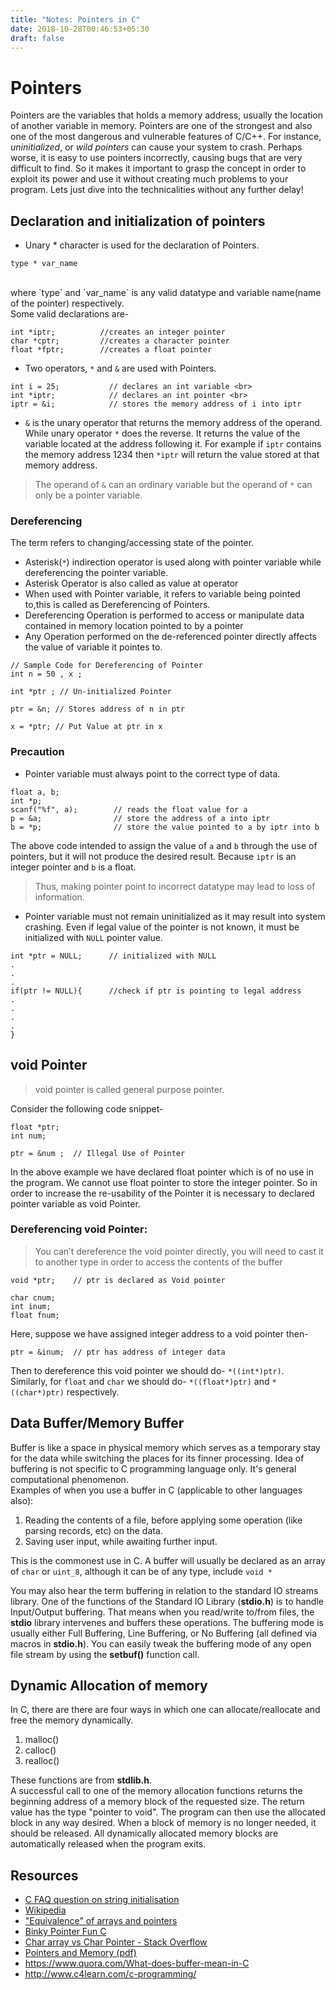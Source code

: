```yaml
---
title: "Notes: Pointers in C"
date: 2018-10-28T00:46:53+05:30
draft: false
---
```


# Pointers
Pointers are the variables that holds a memory address, usually the location of another variable in memory. Pointers are one of the strongest and also one of the most dangerous and vulnerable features of C/C++. For instance, *uninitialized*, or *wild pointers* can cause your system to crash. Perhaps worse, it is easy to use pointers incorrectly, causing bugs that are very difficult to find. So it makes it important to grasp the concept in order to exploit its power and use it without creating much problems to your program. Lets just dive into the technicalities without any further delay!

## Declaration and initialization of pointers
- Unary * character is used for the declaration of Pointers. <br>
```
type * var_name
```
<br>
where `type` and `var_name` is any valid datatype and variable name(name of the pointer) respectively. <br> Some valid declarations are-

```
int *iptr;          //creates an integer pointer
char *cptr;         //creates a character pointer
float *fptr;        //creates a float pointer
```

- Two operators, `*` and `&` are used with Pointers.

```
int i = 25;           // declares an int variable <br>
int *iptr;            // declares an int pointer <br>
iptr = &i;            // stores the memory address of i into iptr
```
- `&` is the unary operator that returns the memory address of the operand. While unary operator `*` does the reverse. It returns the value of the variable located at the address following it. For example if `iptr` contains the memory address 1234 then `*iptr` will return the value stored at that memory address.

> The operand of `&` can an ordinary variable but the operand of `*` can only be a pointer variable.

### Dereferencing
The term refers to changing/accessing state of the pointer.<br>
- Asterisk(`*`) indirection operator is used along with pointer variable while dereferencing the pointer variable.
- Asterisk Operator is also called as value at operator
- When used with Pointer variable, it refers to variable being pointed to,this is called as Dereferencing of Pointers.
- Dereferencing Operation is performed to access or manipulate data contained in memory location pointed to by a pointer
- Any Operation performed on the de-referenced pointer directly affects the value of variable it pointes to.

```
// Sample Code for Dereferencing of Pointer
int n = 50 , x ;

int *ptr ; // Un-initialized Pointer

ptr = &n; // Stores address of n in ptr

x = *ptr; // Put Value at ptr in x
```

### Precaution
- Pointer variable must always point to the correct type of data.
```
float a, b;
int *p;
scanf("%f", a);        // reads the float value for a
p = &a;                // store the address of a into iptr
b = *p;                // store the value pointed to a by iptr into b
```
The above code intended to assign the value of `a` and `b` through the use of pointers, but it will not produce the desired result. Because `iptr` is an integer pointer and `b` is a float.
> Thus, making pointer point to incorrect datatype may lead to loss of information.

- Pointer variable must not remain uninitialized as it may result into system crashing. Even if legal value of the pointer is not known, it must be initialized with `NULL` pointer value.
```
int *ptr = NULL;      // initialized with NULL
.
.
.
if(ptr != NULL){      //check if ptr is pointing to legal address
.
.
.
.
}
```

## void Pointer
> void pointer is called general purpose pointer.

Consider the following code snippet-
```
float *ptr;
int num;

ptr = &num ;  // Illegal Use of Pointer
```
In the above example we have declared float pointer which is of no use in the program. We cannot use float pointer to store the integer pointer. So in order to increase the re-usability of the Pointer it is necessary to declared pointer variable as void Pointer.
### Dereferencing void Pointer:
> You can’t dereference the void pointer directly, you will need to cast it to another type in order to access the contents of the buffer

```
void *ptr;    // ptr is declared as Void pointer

char cnum;
int inum;
float fnum;
```
Here, suppose we have assigned integer address to a void pointer then-
```
ptr = &inum;  // ptr has address of integer data
```
Then to dereference this void pointer we should do- `*((int*)ptr)`. <br>
Similarly, for `float` and `char` we should do- `*((float*)ptr)` and
`*((char*)ptr)` respectively.

## Data Buffer/Memory Buffer
Buffer is like a space in physical memory which serves as a temporary stay for the data while switching the places for its finner processing. Idea of buffering is not specific to C programming language only. It's general computational phenomenon.<br>
Examples of when you use a buffer in C (applicable to other languages also):
1. Reading the contents of a file, before applying some operation (like parsing records, etc) on the data.
2. Saving user input, while awaiting further input.

This is the commonest use in C. A buffer will usually be declared as an array of `char` or `uint_8`, although it can be of any type, include `void *`

You may also hear the term buffering in relation to the standard IO streams library. One of the functions of the Standard IO Library (__stdio.h__) is to handle Input/Output buffering. That means when you read/write to/from files, the __stdio__ library intervenes and buffers these operations. The buffering mode is usually either Full Buffering, Line Buffering, or No Buffering (all defined via macros in __stdio.h__). You can easily tweak the buffering mode of any open file stream by using the __setbuf()__ function call.

## Dynamic Allocation of memory
In C, there are there are four ways in which one can allocate/reallocate and free the memory dynamically.
1. malloc()
2. calloc()
3. realloc()

These functions are from __stdlib.h__. <br>
A successful call to one of the memory allocation functions returns the beginning address of a memory block of the requested size. The return value has the type "pointer to void". The program can then use the allocated block in any way desired. When a block of memory is no longer needed, it should be released. All dynamically allocated memory blocks are automatically released when the program exits.



## Resources

- [C FAQ question on string initialisation](http://c-faq.com/decl/strlitinit.html)
- [Wikipedia](https://en.wikipedia.org/wiki/Pointer_(computer_programming))
- ["Equivalence" of arrays and pointers](http://c-faq.com/aryptr/aryptrequiv.html)
- [Binky Pointer Fun C](https://www.youtube.com/watch?v=5VnDaHBi8dM)
- [Char array vs Char Pointer - Stack Overflow](https://stackoverflow.com/questions/10186765/char-array-vs-char-pointer-in-c#10186799)
- [Pointers and Memory (pdf)](http://cslibrary.stanford.edu/102/PointersAndMemory.pdf)
- https://www.quora.com/What-does-buffer-mean-in-C
- http://www.c4learn.com/c-programming/
